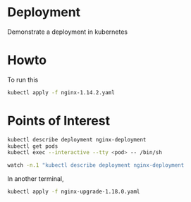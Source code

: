 # Deployment

Demonstrate a deployment in kubernetes

# Howto

To run this

```bash
kubectl apply -f nginx-1.14.2.yaml
```

# Points of Interest

```bash
kubectl describe deployment nginx-deployment
kubectl get pods 
kubectl exec --interactive --tty <pod> -- /bin/sh

watch -n.1 "kubectl describe deployment nginx-deployment
```

In another terminal,

```bash
kubectl apply -f nginx-upgrade-1.18.0.yaml
```

